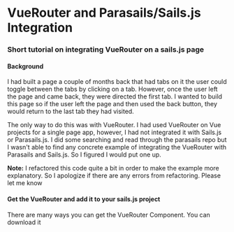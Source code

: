 # VueRouter and Parasails/Sails.js Integration
### Short tutorial on integrating VueRouter on a sails.js page 

#### Background
I had built a page a couple of months back that had tabs on it the user could toggle between the tabs by clicking on a tab. However, once the user left the page and came back, they were directed the first tab. I wanted to build this page so if the user left the page and then used the back button, they would return to the last tab they had visited.

The only way to do this was with VueRouter. I had used VueRouter on Vue projects for a single page app, however, I had not integrated it with Sails.js or Parasails.js. I did some searching and read through the parasails repo but I wasn't able to find any concrete example of integrating the VueRouter with Parasails and Sails.js. So I figured I would put one up. 

**Note:** I refactored this code quite a bit in order to make the example more explanatory. So I apologize if there are any errors from refactoring. Please let me know

#### Get the VueRouter and add it to your sails.js project
There are many ways you can get the VueRouter Component. You can download it  

